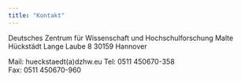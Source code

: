 ```yaml
---
title: "Kontakt"
---
```


Deutsches Zentrum für Wissenschaft und Hochschulforschung
Malte Hückstädt
Lange Laube 8
30159 Hannover

Mail: hueckstaedt(a)dzhw.eu
Tel: 0511 450670-358  
Fax: 0511 450670-960
